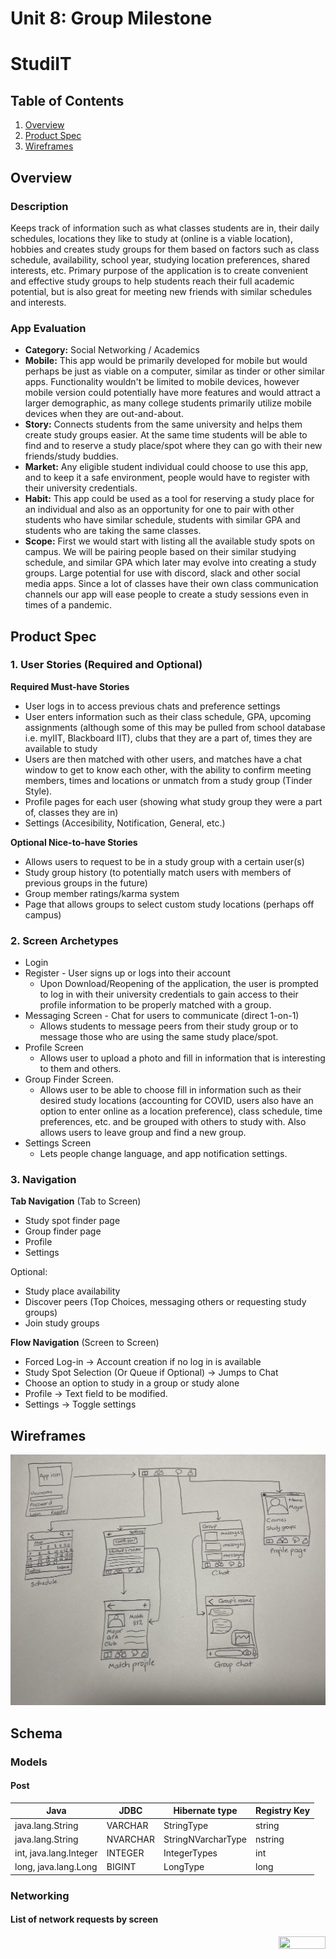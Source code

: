 Unit 8: Group Milestone 
===

# StudiIT

## Table of Contents
1. [Overview](#Overview)
1. [Product Spec](#Product-Spec)
1. [Wireframes](#Wireframes)

## Overview
### Description
Keeps track of information such as what classes students are in, their daily schedules, locations they like to study at (online is a viable location), hobbies and creates study groups for them based on factors such as class schedule, availability, school year, studying location preferences, shared interests, etc. Primary purpose of the application is to create convenient and effective study groups to help students reach their full academic potential, but is also great for meeting new friends with similar schedules and interests.

### App Evaluation
- **Category:** Social Networking / Academics
- **Mobile:** This app would be primarily developed for mobile but would perhaps be just as viable on a computer, similar as tinder or other similar apps. Functionality wouldn't be limited to mobile devices, however mobile version could potentially have more features and would attract a larger demographic, as many college students primarily utilize mobile devices when they are out-and-about.
- **Story:** Connects students from the same university and helps them create study groups easier. At the same time students will be able to find and to reserve a study place/spot where they can go with their new friends/study buddies.
- **Market:** Any eligible student individual could choose to use this app, and to keep it a safe environment, people would have to register with their university credentials.
- **Habit:** This app could be used as a tool for reserving a study place for an individual and also as an opportunity for one to pair with other students who have similar schedule, students with similar GPA and students who are taking the same classes.
- **Scope:** First we would start with listing all the available study spots on campus. We will be pairing people based on their similar studying schedule, and similar GPA which later may evolve into creating a study groups. Large potential for use with discord, slack and other social media apps. Since a lot of classes have their own class communication channels our app will ease  people to create a study sessions even in times of a pandemic.

## Product Spec
### 1. User Stories (Required and Optional)

**Required Must-have Stories**

* User logs in to access previous chats and preference settings
* User enters information such as their class schedule, GPA, upcoming assignments (although some of this may be pulled from school database i.e. myIIT, Blackboard IIT), clubs that they are a part of, times they are available to study
* Users are then matched with other users, and matches have a chat window to get to know each other, with the ability to confirm meeting members, times and locations or unmatch from a study group (Tinder Style).
* Profile pages for each user (showing what study group they were a part of, classes they are in)
* Settings (Accesibility, Notification, General, etc.)

**Optional Nice-to-have Stories**

* Allows users to request to be in a study group with a certain user(s)
* Study group history (to potentially match users with members of previous groups in the future)
* Group member ratings/karma system
* Page that allows groups to select custom study locations (perhaps off campus)


### 2. Screen Archetypes

* Login 
* Register - User signs up or logs into their account
   * Upon Download/Reopening of the application, the user is prompted to log in with their university credentials to gain access to their profile information to be properly matched with a group. 
* Messaging Screen - Chat for users to communicate (direct 1-on-1)
   * Allows students to message peers from their study group or to message those who are using the same study place/spot.
* Profile Screen 
   * Allows user to upload a photo and fill in information that is interesting to them and others. 
* Group Finder Screen.
   * Allows user to be able to choose fill in information such as their desired study locations (accounting for COVID, users also have an option to enter online as a location preference), class schedule, time preferences, etc. and be grouped with others to study with.  Also allows users to leave group and find a new group.
* Settings Screen
   * Lets people change language, and app notification settings.

### 3. Navigation

**Tab Navigation** (Tab to Screen)

* Study spot finder page
* Group finder page
* Profile
* Settings

Optional:
* Study place availability
* Discover peers (Top Choices, messaging others or requesting study groups)
* Join study groups

**Flow Navigation** (Screen to Screen)
* Forced Log-in -> Account creation if no log in is available
* Study Spot Selection (Or Queue if Optional) -> Jumps to Chat
* Choose an option to study in a group or study alone
* Profile -> Text field to be modified. 
* Settings -> Toggle settings


## Wireframes
<!--
<p float="center">
<a href="Pictures/wireframes.jpg"><img src="Pictures/wireframes.jpg"></a>
</p>
-->
![Wireframes](Pictures/wireframes.jpg?raw=true "Main page")

## Schema 
### Models
#### Post

|Java                  |JDBC    |Hibernate type    |Registry Key|
|---                   |---     |---               |---    |
|java.lang.String      |VARCHAR |StringType        |string |
|java.lang.String      |NVARCHAR|StringNVarcharType|nstring|
|int, java.lang.Integer|INTEGER |IntegerTypes      |int    |
|long, java.lang.Long  |BIGINT  |LongType          |long   |


### Networking
#### List of network requests by screen

<img align="right" width="75" height="20" src="https://visitor-badge.glitch.me/badge?page_id=quananhle.iOS-Application">

